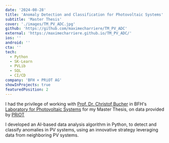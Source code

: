 ```yaml
---
date: '2024-08-28'
title: 'Anomaly Detection and Classification for Photovoltaic Systems'
subtitle: 'Master Thesis'
cover: './images/TM_PV_ADC.jpg'
github: 'https://github.com/maximecharriere/TM_PV_ADC'
external: 'https://maximecharriere.github.io/TM_PV_ADC/'
ios: ''
android: ''
cta: ''
tech:
  - Python
  - SK-Learn
  - PVLib
  - SQL
  - CI/CD
company: 'BFH × PRiOT AG'
showInProjects: true
featuredPosition: 2
---
```


I had the privilege of working with [Prof. Dr. Christof Bucher](https://www.bfh.ch/de/ueber-die-bfh/personen/ex7zuvhopjuh/) in BFH's [Laboratory for Photovoltaic Systems](https://www.bfh.ch/en/research/research-areas/laboratory-photovoltaic-systems/) for my Master Thesis, on data provided by [PRiOT](https://www.priot.ch/)

I developed an AI-based data analysis algorithm in Python, to detect and classify anomalies in PV systems, using an innovative strategy leveraging data from neighboring PV systems.
